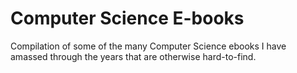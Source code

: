 # Computer Science E-books
Compilation of some of the many Computer Science ebooks I have amassed through the years that are otherwise hard-to-find.
